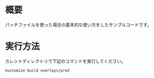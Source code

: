 # 概要

パッチファイルを使った場合の基本的な使い方をしたサンプルコードです。

# 実行方法

カレントディレクトリで下記のコマンドを実行してください。

```sh
kustomize build overlays/prod
```
